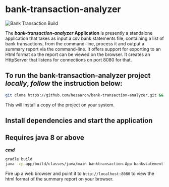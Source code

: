 # bank-transaction-analyzer
![Bank Transaction Build](https://github.com/hezaaron/bank-transaction-analyzer/workflows/Bank%20Transaction%20Build/badge.svg?branch=master)

The ***bank-transaction-analyzer*** **Application** is presently a standalone application that takes as input a csv bank statements file, containing a list of bank transactions, from the command-line, process it and output a summary report via the command-line. It offers support for exporting to an Html format so the report can be viewed on the browser. It creates an HttpServer that listens for connections on port 8080 for that.

## To run the bank-transaction-analyzer project _locally_, _follow_ the instruction below:

```sh
git clone https://github.com/hezaaron/bank-transaction-analyzer.git && cd bank-transaction-analyzer
```

This will install a copy of the project on your system.

## Install dependencies and start the application
## Requires java 8 or above

**_cmd_**

```sh
gradle build
java -cp app/build/classes/java/main banktransaction.App bankstatement.csv
```

Fire up a web browser and point it to `http://localhost:8080` to view the html format of the summary report on your browser.